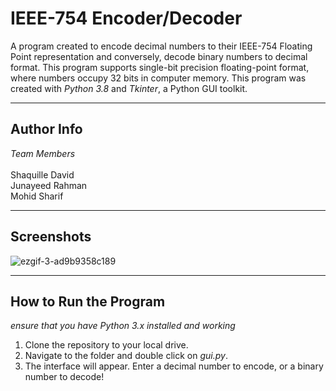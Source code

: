 # IEEE-754 Encoder/Decoder

A program created to encode decimal numbers to their IEEE-754 Floating Point representation and conversely, decode binary numbers to decimal format. This program supports single-bit precision floating-point format, where numbers occupy 32 bits in computer memory. This program was created with *Python 3.8* and *Tkinter*, a Python GUI toolkit.

---

Author Info
---
*Team Members*\
\
Shaquille David\
Junayeed Rahman\
Mohid Sharif

---
Screenshots
---
![ezgif-3-ad9b9358c189](https://user-images.githubusercontent.com/47598577/104774099-0f3d4b80-5744-11eb-8728-036a36aa6135.gif)

---

How to Run the Program
---

*ensure that you have Python 3.x installed and working*
1. Clone the repository to your local drive.
2. Navigate to the folder and double click on *gui.py*.
3. The interface will appear. Enter a decimal number to encode, or a binary number to decode!
